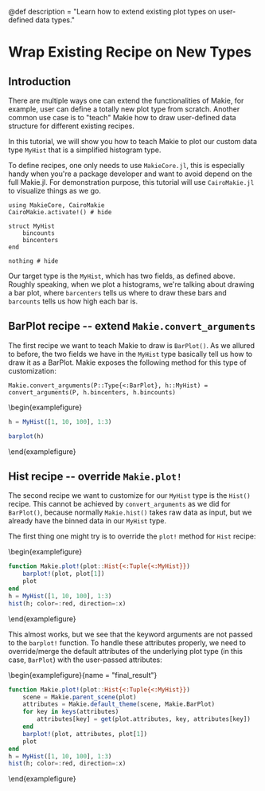 @def description = "Learn how to extend existing plot types on user-defined data types."

# Wrap Existing Recipe on New Types

## Introduction

There are multiple ways one can extend the functionalities of Makie, for example, user can define a
totally new plot type from scratch. Another common use case is to "teach" Makie how to draw
user-defined data structure for different existing recipes.

In this tutorial, we will show you how to teach Makie to plot our custom data type `MyHist` that is
a simplified histogram type.

To define recipes, one only needs to use `MakieCore.jl`, this is especially handy when you're a package
developer and want to avoid depend on the full Makie.jl. For demonstration purpose, this tutorial
will use `CairoMakie.jl` to visualize things as we go.

```julia:setup
using MakieCore, CairoMakie
CairoMakie.activate!() # hide

struct MyHist
    bincounts
    bincenters
end

nothing # hide
```

Our target type is the `MyHist`, which has two fields, as defined above. Roughly speaking, when we
plot a histograms, we're talking about drawing a bar plot, where `barcenters` tells us where to draw
these bars and `barcounts` tells us how high each bar is.

## BarPlot recipe -- extend `Makie.convert_arguments`

The first recipe we want to teach Makie to draw is `BarPlot()`. As we allured to before, the two
fields we have in the `MyHist` type basically tell us how to draw it as a BarPlot. Makie exposes the
following method for this type of customization:

```julia:setup
Makie.convert_arguments(P::Type{<:BarPlot}, h::MyHist) = convert_arguments(P, h.bincenters, h.bincounts)
```

\begin{examplefigure}
```julia
h = MyHist([1, 10, 100], 1:3)

barplot(h)
```
\end{examplefigure}

## Hist recipe -- override `Makie.plot!`

The second recipe we want to customize for our `MyHist` type is the `Hist()` recipe. This cannot be
achieved by `convert_arguments` as we did for `BarPlot()`, because normally `Makie.hist()` takes raw
data as input, but we already have the binned data in our `MyHist` type.

The first thing one might try is to override the `plot!` method for `Hist` recipe:

\begin{examplefigure}
```julia
function Makie.plot!(plot::Hist{<:Tuple{<:MyHist}})
    barplot!(plot, plot[1])
    plot
end
h = MyHist([1, 10, 100], 1:3)
hist(h; color=:red, direction=:x)
```
\end{examplefigure}

This almost works, but we see that the keyword arguments are not passed to the `barplot!` function.
To handle these attributes properly, we need to override/merge the
default attributes of the underlying plot type (in this case, `BarPlot`) with the user-passed attributes:

\begin{examplefigure}{name = "final_result"}
```julia
function Makie.plot!(plot::Hist{<:Tuple{<:MyHist}})
    scene = Makie.parent_scene(plot)
    attributes = Makie.default_theme(scene, Makie.BarPlot)
    for key in keys(attributes)
        attributes[key] = get(plot.attributes, key, attributes[key])
    end
    barplot!(plot, attributes, plot[1])
    plot
end
h = MyHist([1, 10, 100], 1:3)
hist(h; color=:red, direction=:x)
```
\end{examplefigure}
